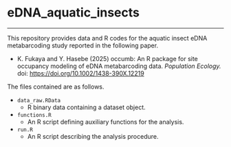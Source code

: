 # eDNA_aquatic_insects
-----

This repository provides data and R codes for the aquatic insect eDNA metabarcoding study reported in the following paper.

- K. Fukaya and Y. Hasebe (2025) occumb: An R package for site occupancy modeling of eDNA metabarcoding data. *Population Ecology.* doi: https://doi.org/10.1002/1438-390X.12219



The files contained are as follows.

- `data_raw.RData`
  - R binary data containing a dataset object.
- `functions.R`
  - An R script defining auxiliary functions for the analysis.
- `run.R`
  - An R script describing the analysis procedure.

